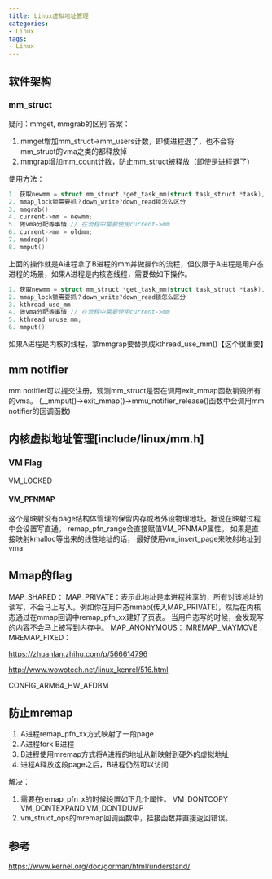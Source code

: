```yaml
---
title: Linux虚拟地址管理
categories: 
- Linux
tags:
- Linux
---
```


## 软件架构
### mm_struct
疑问：mmget, mmgrab的区别
答案：
1. mmget增加mm_struct->mm_users计数，即使进程退了，也不会将mm_struct的vma之类的都释放掉
2. mmgrap增加mm_count计数，防止mm_struct被释放（即使是进程退了）

使用方法：
```c
1. 获取newmm = struct mm_struct *get_task_mm(struct task_struct *task), oldmm = current->mm // get_task_mm就是调用mmget，里边用了task_lock锁
2. mmap_lock锁需要抓？down_write?down_read锁怎么区分  
3. mmgrab()
4. current->mm = newmm;
5. 做vma分配等事情 // 在流程中需要使用current->mm
6. current->mm = oldmm;
7. mmdrop()
8. mmput()
```
上面的操作就是A进程拿了B进程的mm并做操作的流程，但仅限于A进程是用户态进程的场景，如果A进程是内核态线程，需要做如下操作。

```c
1. 获取newmm = struct mm_struct *get_task_mm(struct task_struct *task), oldmm = current->mm // get_task_mm就是调用mmget，里边用了task_lock锁
2. mmap_lock锁需要抓？down_write?down_read锁怎么区分  
3. kthread_use_mm
4. 做vma分配等事情 // 在流程中需要使用current->mm
5. kthread_unuse_mm;
6. mmput()
```
如果A进程是内核的线程，拿mmgrap要替换成kthread_use_mm()【这个很重要】

## mm notifier
mm notifier可以提交注册，观测mm_struct是否在调用exit_mmap函数销毁所有的vma。
(__mmput()->exit_mmap()->mmu_notifier_release()函数中会调用mm notifier的回调函数)

## 内核虚拟地址管理[include/linux/mm.h]

### VM Flag
VM_LOCKED

#### VM_PFNMAP
这个是映射没有page结构体管理的保留内存或者外设物理地址。据说在映射过程中会设置写直通。
remap_pfn_range会直接赋值VM_PFNMAP属性。
如果是直接映射kmalloc等出来的线性地址的话，
最好使用vm_insert_page来映射地址到vma

## Mmap的flag
MAP_SHARED：
MAP_PRIVATE：表示此地址是本进程独享的，所有对该地址的读写，不会马上写入。例如你在用户态mmap(传入MAP_PRIVATE)，然后在内核态通过在mmap回调中remap_pfn_xx建好了页表。
当用户态写的时候，会发现写的内容不会马上被写到内存中。
MAP_ANONYMOUS：
MREMAP_MAYMOVE：
MREMAP_FIXED：


https://zhuanlan.zhihu.com/p/566614796

http://www.wowotech.net/linux_kenrel/516.html

CONFIG_ARM64_HW_AFDBM



## 防止mremap
1. A进程remap_pfn_xx方式映射了一段page
2. A进程fork B进程
3. B进程使用mremap方式将A进程的地址从新映射到硬外的虚拟地址
4. 进程A释放这段page之后，B进程仍然可以访问

解决：
1. 需要在remap_pfn_x的时候设置如下几个属性。
VM_DONTCOPY
VM_DONTEXPAND
VM_DONTDUMP
2. vm_struct_ops的mremap回调函数中，挂接函数并直接返回错误。


## 参考
https://www.kernel.org/doc/gorman/html/understand/
